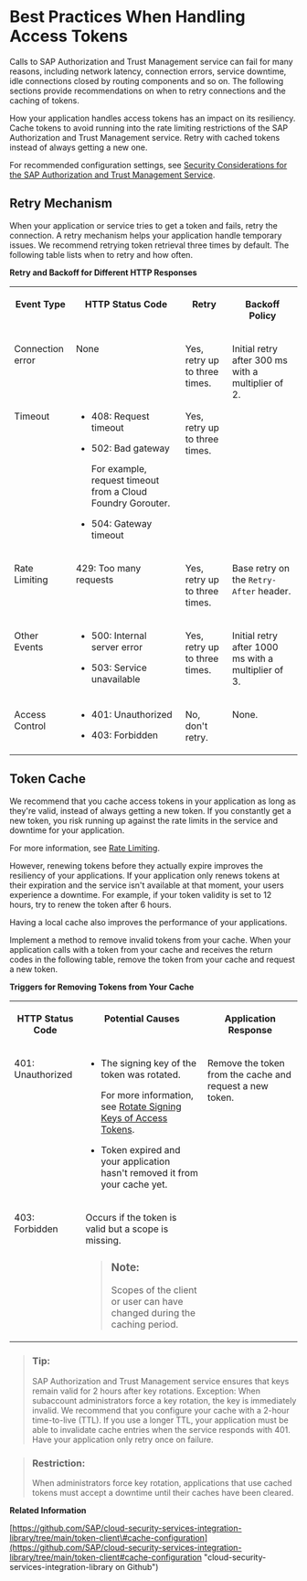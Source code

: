 <!-- loio8d39ef36427f489aa50c8e4e12c336d0 -->

# Best Practices When Handling Access Tokens

Calls to SAP Authorization and Trust Management service can fail for many reasons, including network latency, connection errors, service downtime, idle connections closed by routing components and so on. The following sections provide recommendations on when to retry connections and the caching of tokens.

How your application handles access tokens has an impact on its resiliency. Cache tokens to avoid running into the rate limiting restrictions of the SAP Authorization and Trust Management service. Retry with cached tokens instead of always getting a new one.

For recommended configuration settings, see [Security Considerations for the SAP Authorization and Trust Management Service](../60-security/security-considerations-for-the-sap-authorization-and-trust-management-service-f117cab.md#loiof117cab6b92d438cb2a0b5204713994b).



<a name="loio8d39ef36427f489aa50c8e4e12c336d0__section_izc_qzn_fyb"/>

## Retry Mechanism

When your application or service tries to get a token and fails, retry the connection. A retry mechanism helps your application handle temporary issues. We recommend retrying token retrieval three times by default. The following table lists when to retry and how often.

**Retry and Backoff for Different HTTP Responses**


<table>
<tr>
<th valign="top">

Event Type



</th>
<th valign="top">

HTTP Status Code



</th>
<th valign="top">

Retry



</th>
<th valign="top">

Backoff Policy



</th>
</tr>
<tr>
<td valign="top">

Connection error



</td>
<td valign="top">

None



</td>
<td valign="top">

Yes, retry up to three times.



</td>
<td valign="top" rowspan="2">

Initial retry after 300 ms with a multiplier of 2.



</td>
</tr>
<tr>
<td valign="top">

Timeout



</td>
<td valign="top">

-   408: Request timeout

-   502: Bad gateway

    For example, request timeout from a Cloud Foundry Gorouter.

-   504: Gateway timeout




</td>
<td valign="top">

Yes, retry up to three times.



</td>
</tr>
<tr>
<td valign="top">

Rate Limiting



</td>
<td valign="top">

429: Too many requests



</td>
<td valign="top">

Yes, retry up to three times.



</td>
<td valign="top">

Base retry on the `Retry-After` header.



</td>
</tr>
<tr>
<td valign="top">

Other Events



</td>
<td valign="top">

-   500: Internal server error

-   503: Service unavailable




</td>
<td valign="top">

Yes, retry up to three times.



</td>
<td valign="top">

Initial retry after 1000 ms with a multiplier of 3.



</td>
</tr>
<tr>
<td valign="top">

Access Control



</td>
<td valign="top">

-   401: Unauthorized

-   403: Forbidden




</td>
<td valign="top">

No, don't retry.



</td>
<td valign="top">

None.



</td>
</tr>
</table>



<a name="loio8d39ef36427f489aa50c8e4e12c336d0__section_fzh_ccp_fyb"/>

## Token Cache

We recommend that you cache access tokens in your application as long as they're valid, instead of always getting a new token. If you constantly get a new token, you risk running up against the rate limits in the service and downtime for your application.

For more information, see [Rate Limiting](../60-security/rate-limiting-d203e2d.md).

However, renewing tokens before they actually expire improves the resiliency of your applications. If your application only renews tokens at their expiration and the service isn't available at that moment, your users experience a downtime. For example, if your token validity is set to 12 hours, try to renew the token after 6 hours.

Having a local cache also improves the performance of your applications.

Implement a method to remove invalid tokens from your cache. When your application calls with a token from your cache and receives the return codes in the following table, remove the token from your cache and request a new token.

**Triggers for Removing Tokens from Your Cache**


<table>
<tr>
<th valign="top">

HTTP Status Code



</th>
<th valign="top">

Potential Causes



</th>
<th valign="top">

Application Response



</th>
</tr>
<tr>
<td valign="top">

401: Unauthorized



</td>
<td valign="top">

-   The signing key of the token was rotated.

    For more information, see [Rotate Signing Keys of Access Tokens](../50-administration-and-ops/rotate-signing-keys-of-access-tokens-b279adf.md).

-   Token expired and your application hasn't removed it from your cache yet.




</td>
<td valign="top" rowspan="2">

Remove the token from the cache and request a new token.



</td>
</tr>
<tr>
<td valign="top">

403: Forbidden



</td>
<td valign="top">

Occurs if the token is valid but a scope is missing.

> ### Note:  
> Scopes of the client or user can have changed during the caching period.



</td>
</tr>
</table>

> ### Tip:  
> SAP Authorization and Trust Management service ensures that keys remain valid for 2 hours after key rotations. Exception: When subaccount administrators force a key rotation, the key is immediately invalid. We recommend that you configure your cache with a 2-hour time-to-live \(TTL\). If you use a longer TTL, your application must be able to invalidate cache entries when the service responds with 401. Have your application only retry once on failure.

> ### Restriction:  
> When administrators force key rotation, applications that use cached tokens must accept a downtime until their caches have been cleared.

**Related Information**  


[https://github.com/SAP/cloud-security-services-integration-library/tree/main/token-client\#cache-configuration](https://github.com/SAP/cloud-security-services-integration-library/tree/main/token-client#cache-configuration "cloud-security-services-integration-library on Github")

